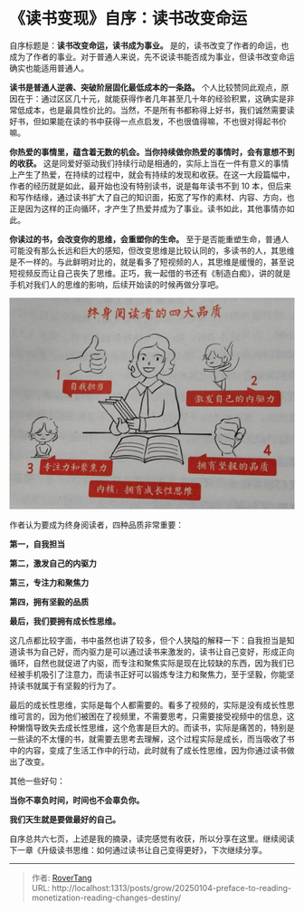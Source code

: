 # 《读书变现》自序：读书改变命运

自序标题是：**读书改变命运，读书成为事业。** 是的，读书改变了作者的命运，也成为了作者的事业。对于普通人来说，先不说读书能否成为事业，但读书改变命运确实也能适用普通人。

**读书是普通人逆袭、突破阶层固化最低成本的一条路。** 个人比较赞同此观点，原因在于：通过区区几十元，就能获得作者几年甚至几十年的经验积累，这确实是非常低成本，也是最具性价比的。当然，不是所有书都称得上好书，我们诚然需要读好书，但如果能在读的书中获得一点点启发，不也很值得嘛，不也很对得起书价嘛。

**你热爱的事情里，蕴含着无数的机会。当你持续做你热爱的事情时，会有意想不到的收获。** 这是同爱好驱动我们持续行动是相通的，实际上当在一件有意义的事情上产生了热爱，在持续的过程中，就会有持续的发现和收获。在这一大段篇幅中，作者的经历就是如此，最开始也没有特别读书，说是每年读书不到 10 本，但后来和写作结缘，通过读书扩大了自己的知识面，拓宽了写作的素材、内容、方向，也正是因为这样的正向循环，才产生了热爱并成为了事业。读书如此，其他事情亦如此。

**你读过的书，会改变你的思维，会重塑你的生命。** 至于是否能重塑生命，普通人可能没有那么长远和巨大的感知，但改变思维是比较认同的，多读书的人，其思维是不一样的。与此鲜明对比的，就是看多了短视频的人，其思维是缓慢的，甚至说短视频反而让自己丧失了思维。正巧，我一起借的书还有《制造白痴》，讲的就是手机对我们人的思维的影响，后续开始读的时候再做分享吧。

![](static/MdK7bvVxEoDrgVxnQvtc60BZn2g.png)

作者认为要成为终身阅读者，四种品质非常重要：

**第一，自我担当**

**第二，激发自己的内驱力**

**第三，专注力和聚焦力**

**第四，拥有坚毅的品质**

**最后，我们要拥有成长性思维。**

这几点都比较字面，书中虽然也讲了较多，但个人狭隘的解释一下：自我担当是知道读书为自己好，而内驱力是可以通过读书来激发的，读书让自己变好，形成正向循环，自然也就促进了内驱，而专注和聚焦实际是现在比较缺的东西，因为我们已经被手机吸引了注意力，而读书正好可以锻炼专注力和聚焦力，至于坚毅，你能坚持读书就属于有坚毅的行为了。

最后的成长性思维，实际是每个人都需要的。看多了视频的，实际是没有成长性思维可言的，因为他们被困在了视频里，不需要思考，只需要接受视频中的信息，这种懒惰导致失去成长性思维，这个危害是巨大的。而读书，实际是痛苦的，特别是一些读的不太懂的书，就需要去思考去理解，这个过程实际是成长，而当吸收了书中的内容，变成了生活工作中的行动，此时就有了成长性思维，因为你通过读书做出了改变。

其他一些好句：

**当你不辜负时间，时间也不会辜负你。**

**我们天生就是要做最好的自己。**

自序总共六七页，上述是我的摘录，读完感觉有收获，所以分享在这里。继续阅读下一章《升级读书思维：如何通过读书让自己变得更好》，下次继续分享。


---

> 作者: [RoverTang](https://rovertang.com)  
> URL: http://localhost:1313/posts/grow/20250104-preface-to-reading-monetization-reading-changes-destiny/  

